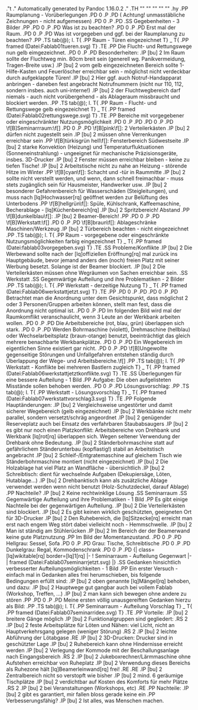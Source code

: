 .\"t
.\" Automatically generated by Pandoc 1.16.0.2
.\"
.TH "" "" "" "" ""
.hy
.PP
Raumplanung \- Vorüberlegungen
.PD 0
.P
.PD
( Achtung! unmasstäbliche Zeichnungen \- nicht aufgemessen)
.PD 0
.P
.PD
.SS Gegebenheiten \- 3 Bilder
.PP
.PD 0
.P
.PD
Was ist zu beachten?
.PD 0
.P
.PD
Erst mal der Raum.
.PD 0
.P
.PD
Was ist vorgegeben und ggf.
bei der Raumplanung zu beachten?
.PP
.TS
tab(@);
l.
T{
.PP
Raum \- Türen eingezeichnet
T}
_
T{
.PP
framed (Datei:Fablab01tueren.svg)
T}
.TE
.PP
Die Flucht\- und Rettungswege nun gelb eimgezeichnet.
.PD 0
.P
.PD
Besonderheiten:
.IP \[bu] 2
Im Raum sollte der Fluchtweg min.
80cm breit sein (generell wg.
Panikvermeidung, Tragen\-Breite usw.)
.IP \[bu] 2
vom gelb eingezeichneten Bereich sollte 1\-Hilfe\-Kasten und
Feuerlöscher erreichbar sein \- möglichst nicht verdeckbar durch
aufgeklappte Türen!
.IP \[bu] 2
Hier ggf.
auch Notruf\-Handapparat anbringen \- daneben fest angebracht
Notrufnummern (nicht nur 110, 112, sondern insbes.
auch uni\-interne!)
.IP \[bu] 2
der Fluchtwegbereich darf niemals \- auch nicht vorübergehend \- als
Ablageraum missbraucht und blockiert werden.
.PP
.TS
tab(@);
l.
T{
.PP
Raum \- Flucht\- und Rettungswege gelb eingezeichnet
T}
_
T{
.PP
framed (Datei:Fablab02rettungswege.svg)
T}
.TE
.PP
Bereiche mit vorgegebener oder eingeschränkter Nutzungsmöglichkeit
.PD 0
.P
.PD
.PD 0
.P
.PD
\f[B]Seminarrraum:\f[]
.PD 0
.P
.PD
\f[B]pink\f[]: 2 Verteilerkästen
.IP \[bu] 2
dürfen nicht zugestellt sein
.IP \[bu] 2
müssen ohne Verrenkungen erreichbar sein
.PP
\f[B]türkisgrün hell\f[]: Fensterbereich Südwestseite
.IP \[bu] 2
starke Konvektion (Heizung) und Temperaturfluktuationen
(Sonneneinstrahlung) \- ungeeignet für mechanische Präzisionsgeräte,
insbes.
3D\-Drucker
.IP \[bu] 2
Fenster müssen erreichbar bleiben \- keine zu tiefen Tische!
.IP \[bu] 2
Arbeitstische nicht zu nahe an Heizung \- störende Hitze im Winter
.PP
\f[B]cyan\f[]: Schacht und \-tür in Raummitte
.IP \[bu] 2
sollte nicht verstellt werden, und wenn, dann schnell freimachbar \-
muss stets zugänglich sein für Hausmeister, Handwerker usw.
.IP \[bu] 2
besonderer Gefahrenbereich für Wasserschäden (Steigleitungen), und muss
nach \[lq]Hochwasser\[rq] geöffnet werden zur Belüftung des Unterbodens
.PP
\f[B]hellgrün\f[]: Spüle, Kühlschrank, Kaffeemaschine, Becherablage \-
\[lq]Küchenbereich\[rq]
.IP \[bu] 2
Spritzbereich! Abstand
.PP
\f[B]dunkelblau\f[]:
.IP \[bu] 2
Beamer\-Bereich!
.PP
.PD 0
.P
.PD
\f[B]Werkstatt:\f[]
.PD 0
.P
.PD
\f[B]braun\f[]: Ablageschränke Maschinen/Werkzeug
.IP \[bu] 2
Türbereich beachten \- nicht eingezeichnet
.PP
.TS
tab(@);
l.
T{
.PP
Raum \- vorgegebene oder eingeschränkte Nutzungsmöglichkeiten farbig
eingezeichnet
T}
_
T{
.PP
framed (Datei:fablab03vorgegeben.svg)
T}
.TE
.SS Probleme/Konflikte
.IP \[bu] 2
Die Werbewand sollte nach der \[lq]offiziellen Eröffnung\[rq] mal zurück
ins Hauptgebäude, bevor jemand anders den (noch) freien Platz mit seiner
Werbung besetzt.
Solange ist der Beamer blockiert.
.IP \[bu] 2
Die Verteilerkästen müssen ohne Wegräumen von Sachen erreichbar sein.
.SS Werkstatt
.SS Gegemwärtige Aufteilung und ihre Problematiken \- 2 Bilder
.PP
.TS
tab(@);
l.
T{
.PP
Werkstatt \- derzeitige Nutzung
T}
_
T{
.PP
framed (Datei:Fablab06werkstattjetzt.svg)
T}
.TE
.PP
.PD 0
.P
.PD
.PD 0
.P
.PD
Betrachtet man die Anordnung unter dem Gesichtspunkt, dass möglichst 2
oder 3 Personen/Gruppen arbeiten können, stellt man fest, dass die
Anordnung nicht optimal ist.
.PD 0
.P
.PD
Im folgenden Bild wird mal der Raumkomflikt veranschaulicht, wenn 3
Leute an der Werkbank arbeiten wollen.
.PD 0
.P
.PD
Die Arbeitsbereiche (rot, blau, grün) überlappen sich stark.
.PD 0
.P
.PD
Werden Bohrmaschine (violett), Drehmaschine (hellblau) oder
Wechselarbeitsplatz (braun\-otange) benutzt, beeinträchtigt das gleich
mehrere benachbarte Werkbankplätze.
.PD 0
.P
.PD
Ein Wegebereich im eigentlichen Sinne existiert gar nicht.
.PD 0
.P
.PD
\f[B]Ungewollte gegenseitige Störungen und Unfallgefahren entstehen
ständig durch Überlappung der Wege\- und Arbeitsbereiche.\f[]
.PP
.TS
tab(@);
l.
T{
.PP
Werkstatt \- Konflikte bei mehreren Bastlern zugleich
T}
_
T{
.PP
framed (Datei:Fablab06werkstattjetztkonflikte.svg)
T}
.TE
.SS Überlegungen für eine bessere Aufteilung \- 1 Bild
.PP
Aufgabe: Die oben aufgelisteten Misstände sollen behoben werden.
.PD 0
.P
.PD
Lösungsvorschlag:
.PP
.TS
tab(@);
l.
T{
.PP
Werkstatt \- Lösungsvorschlag
T}
_
T{
.PP
framed (Datei:Fablab07werkstattvorschlag3.svg)
T}
.TE
.PP
Folgende Hauptänderungen:
.IP \[bu] 2
Vergleichsweise ungestörter und damit sicherer Wegebereich (gelb
eingezeichnet)
.IP \[bu] 2
Werkbänke nicht mehr parallel, sondern versetzt/schräg angeordnet
.IP \[bu] 2
genügender Reserveplatz auch bei Einsatz des verfahrbaren Staubabsaugers
.IP \[bu] 2
es gibt nur noch einen Platzkonflikt: Arbeitsbereiche von Drehbank und
Werkbank \[lq]rot\[rq] überlappen sich.
Wegen seltener Verwendung der Drehbank ohne Bedeutung.
.IP \[bu] 2
Ständerbohrmaschine statt auf gefährlichem Ständerunterbau (kopflastig!)
stabil an Arbeitstisch angebracht
.IP \[bu] 2
Schleif\-/Entgratemaschine auf gleichem Tisch wie Ständerbohrmaschine
montiert (nicht eingezeichnet)
.IP \[bu] 2
Die Holzablage hat viel Platz an Wandfläche \- übersichtlich
.IP \[bu] 2
Schreibtisch: dient für wechselnde Aufgaben (Dekupiersäge, Löten,
Hutablage...)
.IP \[bu] 2
Drehbanktisch kann als zusätzliche Ablage verwendet werden wenn nicht
benutzt (Holz\-Schutzdeckel, darauf Ablage)
.PP
Nachteile?
.IP \[bu] 2
Keine rechtwinklige Lösung
.SS Seminarraum
.SS Gegemwärtige Aufteilung und ihre Problematiken \- 1 Bild
.PP
Es gibt einige Nachteile bei der gegenwärtigen Aufteilung.
.IP \[bu] 2
Die Verteilerkästen sind blockiert.
.IP \[bu] 2
Es gibt keinen wirklich geschützten, geeigneten Ort für 3D\-Drucker
.IP \[bu] 2
Den Ruhebereich, die \[lq]Sitzecke\[rq] erreicht man erst nach engem Weg
stört dabei vielleicht noch \- Hemmschwelle.
.IP \[bu] 2
Man ist ständig am Stühlerücken
.IP \[bu] 2
Im Bereich der der Beamerwand keine gute Platznutzung
.PP
Im Bild der Momentanzustand.
.PD 0
.P
.PD
Hellgrau: Sessel, Sofa
.PD 0
.P
.PD
Grau: Tische, Schreibtische
.PD 0
.P
.PD
Dunkelgrau: Regal, Kommodenschrank
.PD 0
.P
.PD
{| class=\[lq]wikitable\[rq] border=\[lq]1\[rq] |\- ! Seminarraum \-
Aufteilung Gegenwart |\- | framed (Datei:Fablab07seminarrjetzt.svg) |}
.SS Gedanken hinsichtlich verbesserter Aufteilungsmöglichkeiten \- 1
Bild
.PP
Ein erster Versuch \- einfach mal in Gedanken alles frei herumschieben,
bis folgende Bedingungen erfüllt sind:
.IP \[bu] 2
oben genannte \[lq]Mängel\[rq] behoben, und dazu:
.IP \[bu] 2
Hauptwege gut gangbar auch bei vollem Fablab (Workshop, Treffen, ...)
.IP \[bu] 2
man kann sich bewegen ohne andere zu stören
.PP
.PD 0
.P
.PD
Meine ersten völlig unausgereiften Gedanken hierzu als Bild:
.PP
.TS
tab(@);
l.
T{
.PP
Seminarraum \- Aufteilung Vorschlag
T}
_
T{
.PP
framed (Datei:Fablab07seminarridee.svg)
T}
.TE
.PP
Vorteile:
.IP \[bu] 2
breitere Gänge möglich
.IP \[bu] 2
Funktionalgruppen sind gegliedert:
.RS 2
.IP \[bu] 2
feste Arbeitsplätze für Löten und Nähen: viel Licht, nicht an
Hauptverkehrsgang gelegen (weniger Störung)
.RS 2
.IP \[bu] 2
leichte Abführung der Lötabgase
.RE
.IP \[bu] 2
3D\-Drucken: Drucker sind in geschützter Lage
.IP \[bu] 2
Ruhebereich kann ohne Hindernisse erreicht werden
.IP \[bu] 2
Verlegung der Kommode mit der Beschallungsanlage nach Eingangsbereich
.RS 2
.IP \[bu] 2
Jukeboxrechner/Lärmmaschine ohne Aufstehen erreichbar von Ruheplatz
.IP \[bu] 2
Verwendung dieses Bereichs als Ruhezone hält \[lq]Beamerleinwand\[rq]
frei!
.RE
.RE
.IP \[bu] 2
Zentralbereich nicht so verstopft wie bisher
.IP \[bu] 2
mind.
6 geräumige Tischplätze
.IP \[bu] 2
verdichtbar auf Kosten des Komforts für mehr Plätze
.RS 2
.IP \[bu] 2
bei Veranstaltungen (Workshops, etc)
.RE
.PP
Nachteile:
.IP \[bu] 2
gibt es garantiert, mir fallen bloss gerade keine ein
.PP
Verbesserungsfähig?
.IP \[bu] 2
Ist alles, was Menschen machen.
